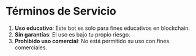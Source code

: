 # Términos de Servicio

1. **Uso educativo**: Este bot es solo para fines educativos en blockchain.
2. **Sin garantías**: El uso es bajo tu propio riesgo.
3. **Prohibido uso comercial**: No está permitido su uso con fines comerciales.
